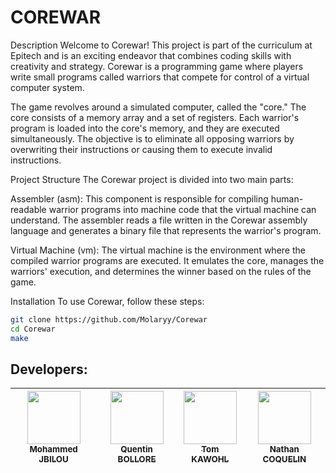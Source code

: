 # COREWAR

Description
Welcome to Corewar! This project is part of the curriculum at Epitech and is an exciting endeavor that combines coding skills with creativity and strategy. Corewar is a programming game where players write small programs called warriors that compete for control of a virtual computer system.

The game revolves around a simulated computer, called the "core." The core consists of a memory array and a set of registers. Each warrior's program is loaded into the core's memory, and they are executed simultaneously. The objective is to eliminate all opposing warriors by overwriting their instructions or causing them to execute invalid instructions.

Project Structure
The Corewar project is divided into two main parts:

Assembler (asm): This component is responsible for compiling human-readable warrior programs into machine code that the virtual machine can understand. The assembler reads a file written in the Corewar assembly language and generates a binary file that represents the warrior's program.

Virtual Machine (vm): The virtual machine is the environment where the compiled warrior programs are executed. It emulates the core, manages the warriors' execution, and determines the winner based on the rules of the game.

Installation
To use Corewar, follow these steps:
```sh
git clone https://github.com/Molaryy/Corewar
cd Corewar
make
```

## Developers:

| [<img src="https://github.com/Molaryy.png?size=85" width=85><br><sub>Mohammed JBILOU</sub>](https://github.com/Molaryy) | [<img src="https://github.com/quentinbol.png?size=85" width=85><br><sub>Quentin BOLLORE</sub>](https://github.com/quentinbol) | [<img src="https://github.com/tomkawohl.png?size=85" width=85><br><sub>Tom KAWOHL</sub>](https://github.com/tomkawohl) | [<img src="https://github.com/NathanCoquelin.png?size=85" width=85><br><sub>Nathan COQUELIN</sub>](https://github.com/NathanCoquelin)
|:---:|:---:|:---:|:---:|
